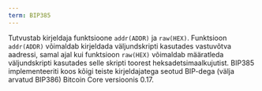 ```yaml
---
term: BIP385
---
```


Tutvustab kirjeldaja funktsioone `addr(ADDR)` ja `raw(HEX)`. Funktsioon `addr(ADDR)` võimaldab kirjeldada väljundskripti kasutades vastuvõtva aadressi, samal ajal kui funktsioon `raw(HEX)` võimaldab määratleda väljundskripti kasutades selle skripti toorest heksadetsimaalkujutist. BIP385 implementeeriti koos kõigi teiste kirjeldajatega seotud BIP-dega (välja arvatud BIP386) Bitcoin Core versioonis 0.17.